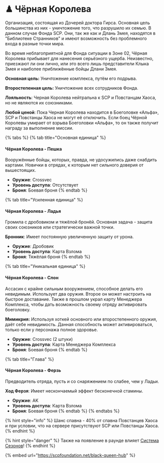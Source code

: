 # ♟ Чёрная Королева

Организация, состоящая из Дочерей доктора Гирса. Основная цель большинства из них - уничтожение того, что разрушило их семью. В данном случае Фонда SCP. Они, так же как и Длань Змея, находятся в "Библиотеке Странников" и имеют возможность без проблемного входа в разные точки мира.

Во время неблагоприятной для Фонда ситуации в Зоне 02, Чёрная Королева прибывает для нанесения серьёзного ущерба. Неизвестно, приезжают ли они лично, или это всего лишь представители Клыка Змея и наиболее приближённые бойцы Длани Змея.

**Основная цель:** Уничтожение комплекса, путём его подрыва.

**Второстепенная цель:** Уничтожение всех сотрудников Фонда.

**Лояльность**: Черная Королева нейтральна к SCP и Повстанцам Хаоса, но не являются их союзниками.

**Любой ценой**: Пока Черная Королева находится в Боеголовке «Альфа», SCP и Повстанцы Хаоса не могут её отключить. Если боец Чёрной Королевы умирает от взрыва Боеголовки «Альфа», то он также получит награду за выполнение миссии.

{% tabs %}
{% tab title="Основная единица" %}
#### Чёрная Королева - Пешка

Вооружённые бойцы, которых, правда, не удосужились даже снабдить картами. Новички в отрядах, к которым нет сильного доверия от вышестоящих.

* **Оружие**: Crossvec
* **Уровень доступа**: Отсутствует
* **Броня**: Боевая броня
{% endtab %}

{% tab title="Усиленная единица" %}
#### Чёрная Королева - Ладья

Громила с дробовиком и тяжёлой бронёй. Основная задача - защита своих союзников или стратегически важной точки.

**Бронник**: Имеет постоянную увеличенную защиту от урона.

* **Оружие**: Дробовик
* **Уровень доступа**: Карта Взлома
* **Броня**: Тяжёлая броня
{% endtab %}

{% tab title="Уникальная единица" %}
#### Чёрная Королева - Слон

Ассасин с крайне сильным вооружением, способное делать его невидимым. Использует два оружия. Второе он может настроить на быстрое доставание. Также в прошлом украл карту Менеджера Комплекса, чтобы дать возможность своему отряду активировать боеголовку.

**Мимикрия:** Используя хоткей основного или второстепенного оружия, даёт себе невидимость. Данная способность может активироваться, только если у персонажа полное здоровье.

* **Оружие**: Crossvec (2 штуки)
* **Уровень доступа**: Карта Менеджера Комплекса
* **Броня**: Боевая броня
{% endtab %}

{% tab title="Глава" %}
#### Чёрная Королева - Ферзь

Предводитель отряда, пусть и со снаряжением по слабее, чем у Ладьи.

**Ход Ферзя**: Имеет нескончаемый эффект бесконечной стамины.

* **Оружие**: AK
* **Уровень доступа**: Карта Взлома
* **Броня**: Боевая броня
{% endtab %}
{% endtabs %}

{% hint style="info" %}
Шанс спавна - 40% от спавна Повстанцев Хаоса и при условии, что на сервере присутствуют SCP или Повстанцы Хаоса.
{% endhint %}

{% hint style="danger" %}
Также на появление в раунде влияет [Система Сезонов](../../server-systems/seasons-system/)!
{% endhint %}

{% embed url="https://scpfoundation.net/black-queen-hub" %}
